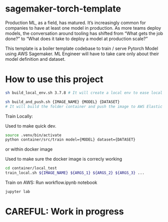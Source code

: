 # sagemaker-torch-template

Production ML, as a field, has matured. It’s increasingly common for companies to have at least one model in production. As more teams deploy models, the conversation around tooling has shifted from “What gets the job done?” to “What does it take to deploy a model at production scale?”

This template is a boiler template codebase to train / serve Pytorch Model using AWS Sagemaker.
ML Engineer will have to take care only about their model definition and dataset.

# How to use this project

```bash
sh build_local_env.sh 3.7.8 # It will create a local env to ease local dev
```

```bash
sh build_and_push.sh {IMAGE_NAME} {MODEL} {DATASET}
# It will build the folder container and push the image to AWS Elastic Container Registry (ECR)
```

Train Locally:

Used to make quick dev.

```bash
source .venv/bin/activate
python container/src/train model={MODEL} dataset={DATASET}
```

or within docker image

Used to make sure the docker image is correcly working

```bash
cd container/local_test
train_local.sh ${IMAGE_NAME} ${ARGS_1} ${ARGS_2} ${ARGS_3} ...
```

Train on AWS:
Run workflow.ipynb notebook

```
jupyter lab
```

# CAREFUL: Work in progress
